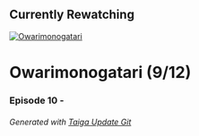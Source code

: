 ﻿
## Currently Rewatching

[![Owarimonogatari](https://s4.anilist.co/file/anilistcdn/media/anime/cover/medium/nx21262-jfbv9hvjymMW.jpg)](https://anilist.co/anime/21262)

# Owarimonogatari (9/12)

### Episode 10 - 

###### *Generated with [Taiga Update Git](https://github.com/nike4613/taiga-update-git)*